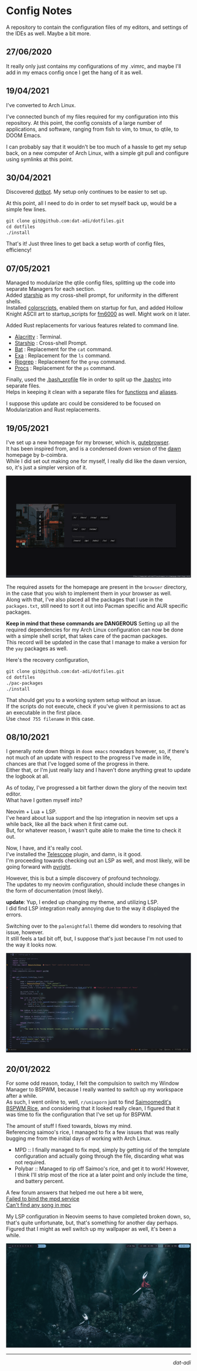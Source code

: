 # Config Notes

A repository to contain the configuration files of my editors, and settings of the IDEs as well. Maybe a bit more.

## 27/06/2020

It really only just contains my configurations of my .vimrc, and maybe I'll add in my emacs config once I get the hang of it as well.

## 19/04/2021

I've converted to Arch Linux.

I've connected bunch of my files required for my configuration into this repository.
At this point, the config consists of a large number of applications, and software, ranging from fish to vim, to tmux, to qtile, to DOOM Emacs.

I can probably say that it wouldn't be too much of a hassle to get my setup back, on a new computer of Arch Linux, with a simple git pull and configure using symlinks at this point.

## 30/04/2021

Discovered [dotbot](https://github.com/anishathalye/dotbot#getting-started).
My setup only continues to be easier to set up.

At this point, all I need to do in order to set myself back up, would be a simple few lines.

```shell
git clone git@github.com:dat-adi/dotfiles.git
cd dotfiles
./install
```

That's it!
Just three lines to get back a setup worth of config files, efficiency!

## 07/05/2021

Managed to modularize the qtile config files, splitting up the code into separate Managers for each section.\
Added [starship](https://starship.rs) as my cross-shell prompt, for uniformity in the different shells.\
Installed [colorscripts](https://aur.archlinux.org/packages/shell-color-scripts/), enabled them on startup for fun, and added Hollow Knight ASCII art to startup_scripts for [fm6000](https://github.com/anhsirk0/fetch-master-6000) as well. Might work on it later.

Added Rust replacements for various features related to command line.

-   [Alacritty](https://github.com/alacritty/alacritty) : Terminal.
-   [Starship](https://starship.rs) : Cross-shell Prompt.
-   [Bat](https://github.com/sharkdp/bat) : Replacement for the `cat` command.
-   [Exa](https://github.com/ogham/exa) : Replacement for the `ls` command.
-   [Ripgrep](https://github.com/BurntSushi/ripgrep) : Replacement for the `grep` command.
-   [Procs](https://github.com/dalance/procs) : Replacement for the `ps` command.

Finally, used the [.bash_profile](https://github.com/dat-adi/dotfiles/blob/master/bash_profile) file in order to split up the [.bashrc](https://github.com/dat-adi/dotfiles/blob/master/bashrc) into separate files.\
Helps in keeping it clean with a separate files for [functions](https://github.com/dat-adi/dotfiles/blob/master/.functions) and [aliases](https://github.com/dat-adi/dotfiles/blob/master/.bash_aliases).

I suppose this update arc could be considered to be focused on Modularization and Rust replacements.

## 19/05/2021

I've set up a new homepage for my browser, which is, [qutebrowser](https://qutebrowser.org/).\
It has been inspired from, and is a condensed down version of the [dawn](https://github.com/b-coimbra/dawn) homepage by b-coimbra.\
While I did set out making one for myself, I really did like the dawn version, so, it's just a simpler version of it.

![Custom Dawn Desktop](./assets/dawn_desktop.png "Custom Dawn Desktop")

The required assets for the homepage are present in the `browser` directory, in the case that you wish to implement them in your browser as well.\
Along with that, I've also placed all the packages that I use in the `packages.txt`, still need to sort it out into Pacman specific and AUR specific packages.

**Keep in mind that these commands are DANGEROUS**
Setting up all the required dependencies for my Arch Linux configuration can now be done with a simple shell script, that takes care of the pacman packages.\
This record will be updated in the case that I manage to make a version for the `yay` packages as well.

Here's the recovery configuration,

```shell
git clone git@github.com:dat-adi/dotfiles.git
cd dotfiles
./pac-packages
./install
```

That should get you to a working system setup without an issue.\
If the scripts do not execute, check if you've given it permissions to act as an executable in the first place.\
Use `chmod 755 filename` in this case.

## 08/10/2021

I generally note down things in `doom emacs` nowadays however, so, if there's not much of an update with respect to the progress I've made in life,
chances are that I've logged some of the progress in there. \
Either that, or I'm just really lazy and I haven't done anything great to update the logbook at all.

As of today, I've progressed a bit farther down the glory of the neovim text editor. \
What have I gotten myself into?

Neovim + Lua + LSP. \
I've heard about lua support and the lsp integration in neovim set ups a while back, like all the back when it first came out. \
But, for whatever reason, I wasn't quite able to make the time to check it out.

Now, I have, and it's really cool. \
I've installed the [Telescope](https://github.com/nvim-telescope/telescope.nvim) plugin, and damn, is it good. \
I'm proceeding towards checking out an LSP as well, and most likely, will be going forward with [pyright](https://github.com/microsoft/pyright).

However, this is but a simple discovery of profound technology. \
The updates to my neovim configuration, should include these changes in the form of documentation (most likely).

**update**: Yup, I ended up changing my theme, and utilizing LSP. \
I did find LSP integration really annoying due to the way it displayed the errors.

Switching over to the `palenightfall` theme did wonders to resolving that issue, however. \
It still feels a tad bit off, but, I suppose that's just because I'm not used to the way it looks now.

![Pale Night Fall](./assets/palenight.png "Pale Night Fall")

## 20/01/2022

For some odd reason, today, I felt the compulsion to switch my Window Manager to BSPWM, because I really wanted to switch up my workspace after a while.\
As such, I went online to, well, `r/unixporn` just to find [Saimoomedit's BSPWM Rice](https://github.com/saimoomedits/bspwm-first-rice), and considering that it
looked really clean, I figured that it was time to fix the configuration that I've set up for BSPWM.

The amount of stuff I fixed towards, blows my mind.\
Referencing saimoo's rice, I managed to fix a few issues that was really bugging me from the initial days of working with Arch Linux.

-   MPD :: I finally managed to fix mpd, simply by getting rid of the template configuration and actually going through the file, discarding what was not required.
-   Polybar :: Managed to rip off Saimoo's rice, and get it to work! However, I think I'll strip most of the rice at a later point and only include the time, and battery percent.

A few forum answers that helped me out here a bit were, \
[Failed to bind the mpd service](https://bbs.archlinux.org/viewtopic.php?id=120371) \
[Can't find any song in mpc](https://bbs.archlinux.org/viewtopic.php?id=205408)

My LSP configuration in Neovim seems to have completed broken down, so, that's quite unfortunate, but, that's something for another day perhaps. \
Figured that I might as well switch up my wallpaper as well, it's been a while.

![BSPWM Rice](./assets/bspwm.png "BSPWM Rice")

---

<p align="right"><i>dat-adi</i></p>

